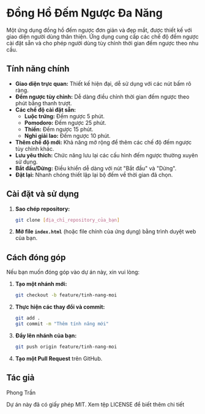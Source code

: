 # Đồng Hồ Đếm Ngược Đa Năng


Một ứng dụng đồng hồ đếm ngược đơn giản và đẹp mắt, được thiết kế với giao diện người dùng thân thiện. Ứng dụng cung cấp các chế độ đếm ngược cài đặt sẵn và cho phép người dùng tùy chỉnh thời gian đếm ngược theo nhu cầu.

## Tính năng chính

* **Giao diện trực quan:** Thiết kế hiện đại, dễ sử dụng với các nút bấm rõ ràng.
* **Đếm ngược tùy chỉnh:** Dễ dàng điều chỉnh thời gian đếm ngược theo phút bằng thanh trượt.
* **Các chế độ cài đặt sẵn:**
    * **Luộc trứng:** Đếm ngược 5 phút.
    * **Pomodoro:** Đếm ngược 25 phút.
    * **Thiền:** Đếm ngược 15 phút.
    * **Nghỉ giải lao:** Đếm ngược 10 phút.
* **Thêm chế độ mới:** Khả năng mở rộng để thêm các chế độ đếm ngược tùy chỉnh khác.
* **Lưu yêu thích:** Chức năng lưu lại các cấu hình đếm ngược thường xuyên sử dụng.
* **Bắt đầu/Dừng:** Điều khiển dễ dàng với nút "Bắt đầu" và "Dừng".
* **Đặt lại:** Nhanh chóng thiết lập lại bộ đếm về thời gian đã chọn.


## Cài đặt và sử dụng

1.  **Sao chép repository:**
    ```bash
    git clone [địa_chỉ_repository_của_bạn]
    ```
2.  **Mở file `index.html`** (hoặc file chính của ứng dụng) bằng trình duyệt web của bạn.

## Cách đóng góp

Nếu bạn muốn đóng góp vào dự án này, xin vui lòng:

1.  **Tạo một nhánh mới:**
    ```bash
    git checkout -b feature/tinh-nang-moi
    ```
2.  **Thực hiện các thay đổi và commit:**
    ```bash
    git add .
    git commit -m "Thêm tính năng mới"
    ```
3.  **Đẩy lên nhánh của bạn:**
    ```bash
    git push origin feature/tinh-nang-moi
    ```
4.  **Tạo một Pull Request** trên GitHub.

## Tác giả
Phong Trần

Dự án này đã có giấy phép MIT. Xem tệp LICENSE để biết thêm chi tiết
